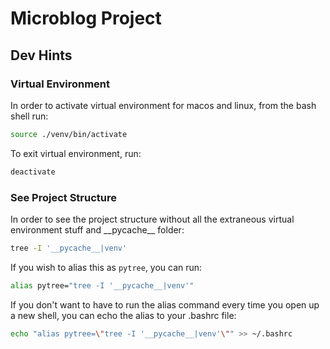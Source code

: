 # Microblog Project

## Dev Hints

### Virtual Environment

In order to activate virtual environment for macos and linux, from the bash shell run:

```bash
source ./venv/bin/activate
```

To exit virtual environment, run:

```bash
deactivate
```

### See Project Structure

In order to see the project structure without all the extraneous virtual environment stuff and \_\_pycache\_\_ folder:

```bash
tree -I '__pycache__|venv'
```

If you wish to alias this as `pytree`, you can run:

```bash
alias pytree="tree -I '__pycache__|venv'"
```

If you don't want to have to run the alias command every time you open up a new shell, you can echo the alias to your .bashrc file:

```bash
echo "alias pytree=\"tree -I '__pycache__|venv'\"" >> ~/.bashrc
```
